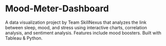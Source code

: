 # Mood-Meter-Dashboard
A data visualization project by Team SkillNexus that analyzes the link between sleep, mood, and stress using interactive charts, correlation analysis, and sentiment analysis. Features include mood boosters. Built with Tableau &amp; Python. 
